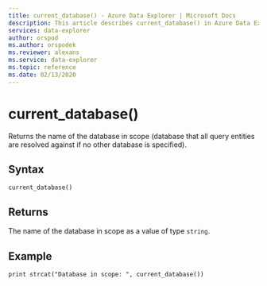 ```yaml
---
title: current_database() - Azure Data Explorer | Microsoft Docs
description: This article describes current_database() in Azure Data Explorer.
services: data-explorer
author: orspod
ms.author: orspodek
ms.reviewer: alexans
ms.service: data-explorer
ms.topic: reference
ms.date: 02/13/2020
---
```

# current_database()

Returns the name of the database in scope (database that all query
entities are resolved against if no other database is specified).

## Syntax

`current_database()`

## Returns

The name of the database in scope as a value of type `string`.

## Example

```kusto
print strcat("Database in scope: ", current_database())
```